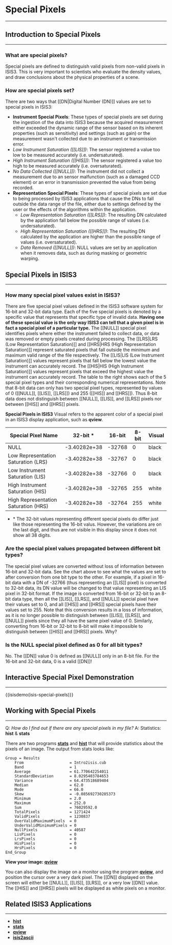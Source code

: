 # Special Pixels

---

## Introduction to Special Pixels

---

### What are special pixels?

Special pixels are defined to distinguish valid pixels from non-valid pixels in ISIS3. This is very important to scientists who evaluate the density values, and draw conclusions about the physical properties of a scene.

### How are special pixels set?

There are two ways that [[DN|Digital Number (DN)]] values are set to special pixels in ISIS3: 

*  **Instrument Special Pixels**: These types of special pixels are set during the ingestion of the data into ISIS3 because the acquired measurement either exceeded the dynamic range of the sensor based on its inherent properties (such as sensitivity) and settings (such as gain) or the measurement wasn't collected due to an instrument or transmission error. 
  * *Low Instrument Saturation ([[LIS]])*: The sensor registered a value too low to be measured accurately (i.e. undersaturated).
  * *High Instrument Saturation ([[HIS]])*: The sensor registered a value too high to be measured accurately (i.e. oversaturated).
  * *No Data Collected ([[NULL]])*: The instrument did not collect a measurement due to an sensor malfunction (such as a damaged CCD element) or an error in transmission prevented the value from being recorded. 
* **Representation Special Pixels**: These types of special pixels are set due to being processed by ISIS3 applications that cause the DNs to fall outside the data range of the file, either due to settings defined by the user or the effects of the algorithms within the application. 
  * *Low Representation Saturation ([[LRS]])*: The resulting DN calculated by the application fall below the possible range of values (i.e. undersaturated).
  * *High Representation Saturation ([[HRS]])*: The resulting DN calculated by the application are higher than the possible range of values (i.e. oversaturated).
  * *Data Removed ([[NULL]])*: NULL values are set by an application when it removes data, such as during masking or geometric warping.

## Special Pixels in ISIS3

---

### How many special pixel values exist in ISIS3?

There are five special pixel values defined in the ISIS3 software system for 16-bit and 32-bit data type. Each of the five special pixels is denoted by a specific value that represents that specific type of invalid data. **Having one of these special value is the only way ISIS3 can tell that a given pixel is in fact a special pixel of a particular type.** The [[NULL]] special pixel identifies pixels where either the instrument failed to collect data, or data was removed or empty pixels created during processing. The [[LRS|LRS (Low Representation Saturation)]] and [[HRS|HRS (High Representation Saturation)]] represent saturated pixels that fall outside the minimum and maximum valid range of the file respectively. The [[LIS|LIS (Low Instrument Saturation)]] values represent pixels that fall below the lowest value the instrument can accurately record. The [[HIS|HIS (High Instrument Saturation)]] values represent pixels that exceed the highest value the instrument can accurately record. The table to the right shows each of the 5 special pixel types and their corresponding numerical representations. Note that 8-bit data can only has two special pixel types, represented by values of 0 ([[NULL]], [[LIS]], [[LRS]]) and 255 ([[HIS]] and [[HRS]]). Thus 8-bit data does not distinguish between [[NULL]], [[LIS]], and [[LRS]] pixels nor between [[HIS]] and [[HRS]] pixels. 

**Special Pixels in ISIS3** Visual refers to the apparent color of a special pixel in an ISIS3 display application, such as **qview**. 

| **Special Pixel Name** | **32-bit** \* | **16-bit** | **8-bit** | **Visual** | 
|---|---|---|---|---|
| NULL | -3.40282e+38 | -32768 | 0 | black |
| Low Representation Saturation (LRS) | -3.40282e+38 | -32767 | 0 | black |
| Low Instrument Saturation (LIS) | -3.40282e+38 | -32766 | 0 | black |
| High Instrument Saturation (HIS) | -3.40282e+38 | -32765 | 255 | white |
| High Representation Saturation (HRS) | -3.40282e+38 | -32764 | 255 | white |

* \* The 32-bit values representing different special pixels do differ just like those representing the 16-bit valus. However, the variations are on the last digit, and thus are not visible in this display since it does not show all 38 digits.

### Are the special pixel values propagated between different bit types?

The special pixel values are converted without loss of information between 16-bit and 32-bit data. See the chart above to see what the values are set to after conversion from one bit type to the other. For example, if a pixel in 16-bit data with a DN of -32766 (thus representing an [[LIS]] pixel) is converted to 32-bit data, its DN value will be changed to that value representing an LIS pixel in 32-bit format. If the image is converted from 16-bit or 32-bit to an 8-bit data type, then all the [[LIS]], [[LRS]], and [[NULL]] special pixel have their values set to 0, and all [[HIS]] and [[HRS]] special pixels have their values set to 255. Note that this conversion results in a loss of information, as it is no longer possible to distinguish between [[LIS]], [[LRS]], and [[NULL]] pixels since they all have the same pixel value of 0. Similarly, converting from 16-bit or 32-bit to 8-bit will make it impossible to distinguish between [[HIS]] and [[HRS]] pixels. Why? 

### Is the NULL special pixel defined as 0 for all bit types?

No. The [[DN]] value 0 is defined as [[NULL]] only in an 8-bit file. For the 16-bit and 32-bit data, 0 is a valid [[DN]]!

## Interactive Special Pixel Demonstration

---

{{isisdemo(isis-special-pixels)}}

## Working with Special Pixels

---

Q: *How do I find out if there are any special pixels in my file?*
A: Statistics: **hist** & **stats**



There are two programs [**stats**](https://isis.astrogeology.usgs.gov/Application/presentation/Tabbed/stats/stats.html) and [**hist**](https://isis.astrogeology.usgs.gov/Application/presentation/Tabbed/hist/hist.html) that will provide statistics about the pixels of an image. The output from stats looks like:

~~~
Group = Results
    From                    = Intro2isis.cub
    Band                    = 1
    Average                 = 61.770642254011
    StandardDeviation       = 8.0295403784653
    Variance                = 64.473518689404
    Median                  = 62.0
    Mode                    = 66.0
    Skew                    = -0.085692730285373
    Minimum                 = 2.0
    Maximum                 = 252.0
    Sum                     = 76029592.0
    TotalPixels             = 1271424
    ValidPixels             = 1230837
    OverValidMaximumPixels  = 0
    UnderValidMinimumPixels = 0
    NullPixels              = 40587
    LisPixels               = 0
    LrsPixels               = 0
    HisPixels               = 0
    HrsPixels               = 0
End_Group
~~~

**View your image: [qview](http://isis.astrogeology.usgs.gov/Application/presentation/Tabbed/qview/qview.html)**

You can also display the image on a monitor using the program [**qview**](http://isis.astrogeology.usgs.gov/Application/presentation/Tabbed/qview/qview.html), and position the cursor over a very dark pixel. The [[DN]] displayed on the screen will either be [[NULL]], [[LIS]], [[LRS]], or a very low [[DN]] value. The [[HIS]] and [[HRS]] pixels will be displayed as white pixels on a monitor.

## Related ISIS3 Applications

---

* [**hist**](https://isis.astrogeology.usgs.gov/Application/presentation/Tabbed/hist/hist.html)
* [**stats**](https://isis.astrogeology.usgs.gov/Application/presentation/Tabbed/stats/stats.html)
* [**qview**](http://isis.astrogeology.usgs.gov/Application/presentation/Tabbed/qview/qview.html)
* [**isis2ascii**](http://isis.astrogeology.usgs.gov/Application/presentation/Tabbed/isis2ascii/isis2ascii.html)